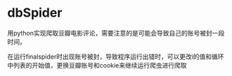 # dbSpider

用python实现爬取豆瓣电影评论，需要注意的是可能会导致自己的账号被封一段时间。

在运行finalspider时出现账号被封，导致程序运行出错时，可以更改i的值和循环中列表的开始值，更换豆瓣账号和cookie来继续运行爬虫进行爬取